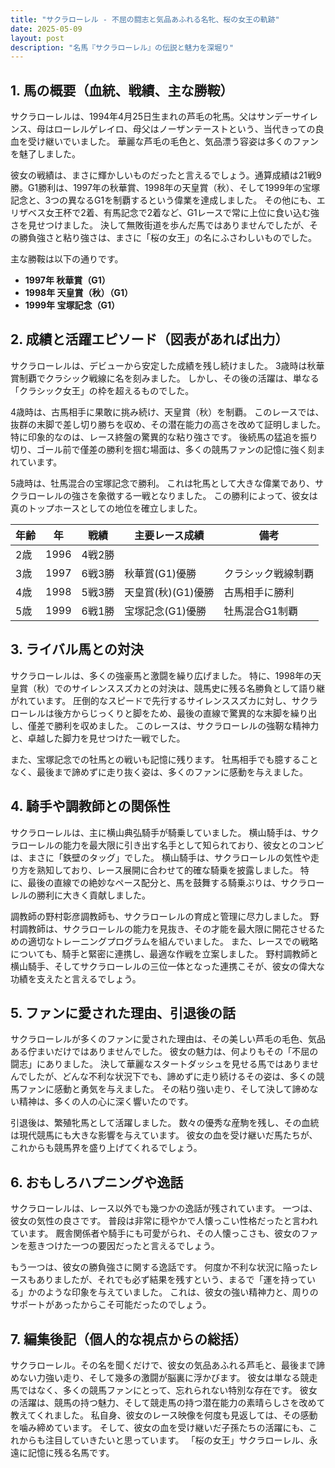 ```yaml
---
title: "サクラローレル - 不屈の闘志と気品あふれる名牝、桜の女王の軌跡"
date: 2025-05-09
layout: post
description: "名馬『サクラローレル』の伝説と魅力を深堀り"
---
```


## 1. 馬の概要（血統、戦績、主な勝鞍）

サクラローレルは、1994年4月25日生まれの芦毛の牝馬。父はサンデーサイレンス、母はローレルゲレイロ、母父はノーザンテーストという、当代きっての良血を受け継いでいました。  華麗な芦毛の毛色と、気品漂う容姿は多くのファンを魅了しました。

彼女の戦績は、まさに輝かしいものだったと言えるでしょう。通算成績は21戦9勝。G1勝利は、1997年の秋華賞、1998年の天皇賞（秋）、そして1999年の宝塚記念と、3つの異なるG1を制覇するという偉業を達成しました。  その他にも、エリザベス女王杯で2着、有馬記念で2着など、G1レースで常に上位に食い込む強さを見せつけました。  決して無敗街道を歩んだ馬ではありませんでしたが、その勝負強さと粘り強さは、まさに「桜の女王」の名にふさわしいものでした。

主な勝鞍は以下の通りです。

* **1997年 秋華賞（G1）**
* **1998年 天皇賞（秋）（G1）**
* **1999年 宝塚記念（G1）**


## 2. 成績と活躍エピソード（図表があれば出力）

サクラローレルは、デビューから安定した成績を残し続けました。  3歳時は秋華賞制覇でクラシック戦線に名を刻みました。  しかし、その後の活躍は、単なる「クラシック女王」の枠を超えるものでした。

4歳時は、古馬相手に果敢に挑み続け、天皇賞（秋）を制覇。  このレースでは、抜群の末脚で差し切り勝ちを収め、その潜在能力の高さを改めて証明しました。  特に印象的なのは、レース終盤の驚異的な粘り強さです。  後続馬の猛追を振り切り、ゴール前で僅差の勝利を掴む場面は、多くの競馬ファンの記憶に強く刻まれています。

5歳時は、牡馬混合の宝塚記念で勝利。  これは牝馬として大きな偉業であり、サクラローレルの強さを象徴する一戦となりました。  この勝利によって、彼女は真のトップホースとしての地位を確立しました。


| 年齢 | 年 | 戦績 | 主要レース成績 | 備考 |
|---|---|---|---|---|
| 2歳 | 1996 | 4戦2勝 |  |  |
| 3歳 | 1997 | 6戦3勝 | 秋華賞(G1)優勝 |  クラシック戦線制覇 |
| 4歳 | 1998 | 5戦3勝 | 天皇賞(秋)(G1)優勝 | 古馬相手に勝利 |
| 5歳 | 1999 | 6戦1勝 | 宝塚記念(G1)優勝 | 牡馬混合G1制覇 |


## 3. ライバル馬との対決

サクラローレルは、多くの強豪馬と激闘を繰り広げました。  特に、1998年の天皇賞（秋）でのサイレンススズカとの対決は、競馬史に残る名勝負として語り継がれています。  圧倒的なスピードで先行するサイレンススズカに対し、サクラローレルは後方からじっくりと脚をため、最後の直線で驚異的な末脚を繰り出し、僅差で勝利を収めました。  このレースは、サクラローレルの強靭な精神力と、卓越した脚力を見せつけた一戦でした。

また、宝塚記念での牡馬との戦いも記憶に残ります。  牡馬相手でも臆することなく、最後まで諦めずに走り抜く姿は、多くのファンに感動を与えました。


## 4. 騎手や調教師との関係性

サクラローレルは、主に横山典弘騎手が騎乗していました。  横山騎手は、サクラローレルの能力を最大限に引き出す名手として知られており、彼女とのコンビは、まさに「鉄壁のタッグ」でした。  横山騎手は、サクラローレルの気性や走り方を熟知しており、レース展開に合わせて的確な騎乗を披露しました。  特に、最後の直線での絶妙なペース配分と、馬を鼓舞する騎乗ぶりは、サクラローレルの勝利に大きく貢献しました。

調教師の野村彰彦調教師も、サクラローレルの育成と管理に尽力しました。  野村調教師は、サクラローレルの能力を見抜き、その才能を最大限に開花させるための適切なトレーニングプログラムを組んでいました。  また、レースでの戦略についても、騎手と緊密に連携し、最適な作戦を立案しました。  野村調教師と横山騎手、そしてサクラローレルの三位一体となった連携こそが、彼女の偉大な功績を支えたと言えるでしょう。


## 5. ファンに愛された理由、引退後の話

サクラローレルが多くのファンに愛された理由は、その美しい芦毛の毛色、気品ある佇まいだけではありませんでした。  彼女の魅力は、何よりもその「不屈の闘志」にありました。  決して華麗なスタートダッシュを見せる馬ではありませんでしたが、どんな不利な状況下でも、諦めずに走り続けるその姿は、多くの競馬ファンに感動と勇気を与えました。  その粘り強い走り、そして決して諦めない精神は、多くの人の心に深く響いたのです。

引退後は、繁殖牝馬として活躍しました。  数々の優秀な産駒を残し、その血統は現代競馬にも大きな影響を与えています。  彼女の血を受け継いだ馬たちが、これからも競馬界を盛り上げてくれるでしょう。


## 6. おもしろハプニングや逸話

サクラローレルは、レース以外でも幾つかの逸話が残されています。  一つは、彼女の気性の良さです。  普段は非常に穏やかで人懐っこい性格だったと言われています。  厩舎関係者や騎手にも可愛がられ、その人懐っこさも、彼女のファンを惹きつけた一つの要因だったと言えるでしょう。

もう一つは、彼女の勝負強さに関する逸話です。  何度か不利な状況に陥ったレースもありましたが、それでも必ず結果を残すという、まるで「運を持っている」かのような印象を与えていました。  これは、彼女の強い精神力と、周りのサポートがあったからこそ可能だったのでしょう。


## 7. 編集後記（個人的な視点からの総括）

サクラローレル。その名を聞くだけで、彼女の気品あふれる芦毛と、最後まで諦めない力強い走り、そして幾多の激闘が脳裏に浮かびます。  彼女は単なる競走馬ではなく、多くの競馬ファンにとって、忘れられない特別な存在です。  彼女の活躍は、競馬の持つ魅力、そして競走馬の持つ潜在能力の素晴らしさを改めて教えてくれました。  私自身、彼女のレース映像を何度も見返しては、その感動を噛み締めています。  そして、彼女の血を受け継いだ子孫たちの活躍にも、これからも注目していきたいと思っています。  「桜の女王」サクラローレル、永遠に記憶に残る名馬です。
